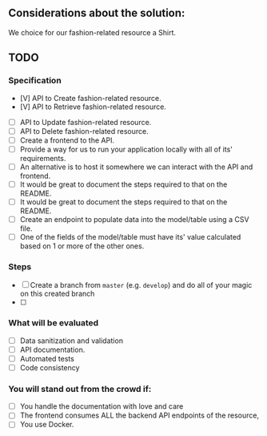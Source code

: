 ## Considerations about the solution:
We choice for our fashion-related resource a Shirt.

## TODO
### Specification
- [V] API to Create fashion-related resource.
- [V] API to Retrieve fashion-related resource.
- [ ] API to Update fashion-related resource.
- [ ] API to Delete fashion-related resource.
- [ ] Create a frontend to the API.
- [ ] Provide a way for us to run your application locally with all of its' requirements.
- [ ] An alternative is to host it somewhere we can interact with the API and frontend.
- [ ] It would be great to document the steps required to that on the README.
- [ ] It would be great to document the steps required to that on the README.
- [ ] Create an endpoint to populate data into the model/table using a CSV file.
- [ ] One of the fields of the model/table must have its' value calculated based on 1 or more of the other ones.

### Steps
- [ ] Create a branch from `master` (e.g. `develop`) and do all of your magic on this created branch
- [ ] 

### What will be evaluated
- [ ] Data sanitization and validation
- [ ] API documentation.
- [ ] Automated tests
- [ ] Code consistency

### **You will stand out from the crowd if**:
- [ ] You handle the documentation with love and care
- [ ] The frontend consumes ALL the backend API endpoints of the resource,
- [ ] You use Docker.